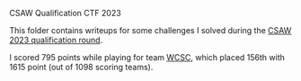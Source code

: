 CSAW Qualification CTF 2023

This folder contains writeups for some challenges I solved during the [CSAW 2023 qualification round](https://ctftime.org/event/2087).

I scored 795 points while playing for team [WCSC](https://github.com/WCSC), which placed 156th with 1615 point (out of 1098 scoring teams). 